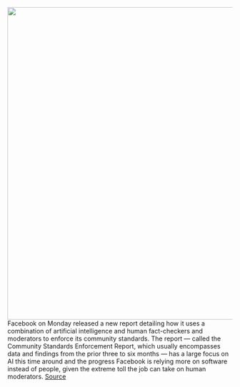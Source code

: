 <img src='https://cdn.vox-cdn.com/thumbor/lHTd8ABvuVZ0AWBcAaeSYp2lblA=/0x0:2040x1360/1200x800/filters:focal(831x690:1157x1016)/cdn.vox-cdn.com/uploads/chorus_image/image/66785966/jbareham_180405_1777_facebook_0003.0.jpg' width='700px' /><br/>
Facebook on Monday released a new report detailing how it uses a combination of artificial intelligence and human fact-checkers and moderators to enforce its community standards. The report — called the Community Standards Enforcement Report, which usually encompasses data and findings from the prior three to six months — has a large focus on AI this time around and the progress Facebook is relying more on software instead of people, given the extreme toll the job can take on human moderators.
<a href='https://www.theverge.com/2020/5/12/21254960/facebook-ai-moderation-covid-19-coronavirus-hateful-memes-hate-speech'> Source <a/>